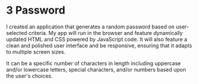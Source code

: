 # 3 Password

I created an application that generates a random password based on user-selected criteria. My app will run in the browser and feature dynamically updated HTML and CSS powered by JavaScript code. It will also feature a clean and polished user interface and be responsive, ensuring that it adapts to multiple screen sizes.

It can be a specific number of characters in length including uppercase and/or lowercase letters, special characters, and/or numbers based upon the user's choices.

